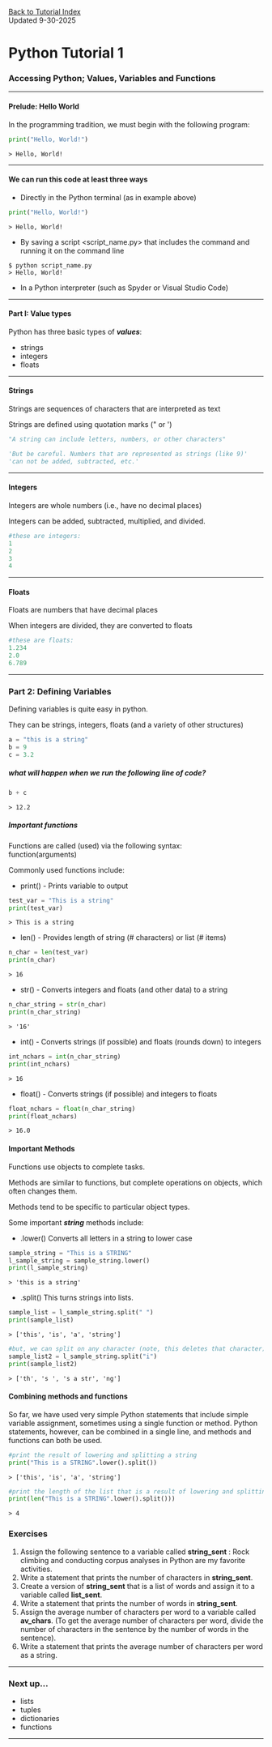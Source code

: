 [Back to Tutorial Index](py_index.md)  
Updated 9-30-2025
# Python Tutorial 1

### Accessing Python; Values, Variables and Functions

---
#### Prelude: Hello World
In the programming tradition, we must begin with the following program:
```python
print("Hello, World!")
```
```
> Hello, World!
```

---
#### We can run this code at least three ways
* Directly in the Python terminal (as in example above)
```python
print("Hello, World!")
```
```
> Hello, World!
```

* By saving a script <script_name.py> that includes the command and running it on the command line
```
$ python script_name.py
> Hello, World!
```
* In a Python interpreter (such as Spyder or Visual Studio Code)

---

#### Part I: Value types

Python has three basic types of **_values_**:
* strings
* integers
* floats

---

#### Strings
Strings are sequences of characters that are interpreted as text

Strings are defined using quotation marks (" or ')  
```python
"A string can include letters, numbers, or other characters"

'But be careful. Numbers that are represented as strings (like 9)'
'can not be added, subtracted, etc.'
```

---
#### Integers
Integers are whole numbers (i.e., have no decimal places)

Integers can be added, subtracted, multiplied, and divided.

```python
#these are integers:
1
2
3
4
```
---

#### Floats
Floats are numbers that have decimal places

When integers are divided, they are converted to floats
```python
#these are floats:
1.234
2.0
6.789
```
---

### Part 2: Defining Variables
Defining variables is quite easy in python.

They can be strings, integers, floats (and a variety of other structures)

```python
a = "this is a string"
b = 9
c = 3.2
```

##### what will happen when we run the following line of code?
```python
b + c
```

```
> 12.2
```

##### Important functions

Functions are called (used) via the following syntax:  
function(arguments)

Commonly used functions include:  
* print() - Prints variable to output
```python
test_var = "This is a string"
print(test_var)
```
```
> This is a string
```
* len() - Provides length of string (# characters) or list (# items)
```python
n_char = len(test_var)
print(n_char)
```
```
> 16
```
* str() - Converts integers and floats (and other data) to a string
```python
n_char_string = str(n_char)
print(n_char_string)
```
```
> '16'
```
* int() - Converts strings (if possible) and floats (rounds down) to integers
```python
int_nchars = int(n_char_string)
print(int_nchars)
```
```
> 16
```
* float() - Converts strings (if possible) and integers to floats
```python
float_nchars = float(n_char_string)
print(float_nchars)
```
```
> 16.0
```

#### Important Methods
Functions use objects to complete tasks.  

Methods are similar to functions, but complete operations on objects, which often changes them.  

Methods tend to be specific to particular object types.  

Some important **_string_** methods include:
* .lower() Converts all letters in a string to lower case
```python
sample_string = "This is a STRING"
l_sample_string = sample_string.lower()
print(l_sample_string)
```
```
> 'this is a string'
```
* .split() This turns strings into lists.
```python
sample_list = l_sample_string.split(" ")
print(sample_list)
```
```
> ['this', 'is', 'a', 'string']
```
```python
#but, we can split on any character (note, this deletes that character)
sample_list2 = l_sample_string.split("i")
print(sample_list2)
```
```
> ['th', 's ', 's a str', 'ng']
```

#### Combining methods and functions
So far, we have used very simple Python statements that include simple variable assignment, sometimes using a single function or method. Python statements, however, can be combined in a single line, and methods and functions can both be used.

```python
#print the result of lowering and splitting a string
print("This is a STRING".lower().split())
```
```
> ['this', 'is', 'a', 'string']
```
```python
#print the length of the list that is a result of lowering and splitting a string
print(len("This is a STRING".lower().split()))
```
```
> 4
```

### Exercises
1. Assign the following sentence to a variable called **string_sent** : Rock climbing and conducting corpus analyses in Python are my favorite activities.
2. Write a statement that prints the number of characters in **string_sent**.
3. Create a version of **string_sent** that is a list of words and assign it to a variable called **list_sent**.
4. Write a statement that prints the number of words in **string_sent**.
5. Assign the average number of characters per word to a variable called **av_chars**. (To get the average number of characters per word, divide the number of characters in the sentence by the number of words in the sentence).
6. Write a statement that prints the average number of characters per word as a string.

---
### Next up...
* lists
* tuples
* dictionaries
* functions

---
